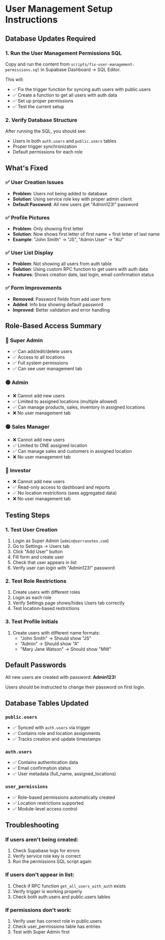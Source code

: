 # User Management Setup Instructions

## Database Updates Required

### 1. Run the User Management Permissions SQL
Copy and run the content from `scripts/fix-user-management-permissions.sql` in Supabase Dashboard → SQL Editor.

This will:
- ✅ Fix the trigger function for syncing auth users with public.users
- ✅ Create a function to get all users with auth data
- ✅ Set up proper permissions
- ✅ Test the current setup

### 2. Verify Database Structure
After running the SQL, you should see:
- Users in both `auth.users` and `public.users` tables
- Proper trigger synchronization
- Default permissions for each role

## What's Fixed

### ✅ **User Creation Issues**
- **Problem**: Users not being added to database
- **Solution**: Using service role key with proper admin client
- **Default Password**: All new users get "Admin123!" password

### ✅ **Profile Pictures**
- **Problem**: Only showing first letter
- **Solution**: Now shows first letter of first name + first letter of last name
- **Example**: "John Smith" → "JS", "Admin User" → "AU"

### ✅ **User List Display**
- **Problem**: Not showing all users from auth table
- **Solution**: Using custom RPC function to get users with auth data
- **Features**: Shows creation date, last login, email confirmation status

### ✅ **Form Improvements**
- **Removed**: Password fields from add user form
- **Added**: Info box showing default password
- **Improved**: Better validation and error handling

## Role-Based Access Summary

### 🔴 **Super Admin**
- ✅ Can add/edit/delete users
- ✅ Access to all locations
- ✅ Full system permissions
- ✅ Can see user management tab

### 🟡 **Admin** 
- ❌ Cannot add new users
- ✅ Limited to assigned locations (multiple allowed)
- ✅ Can manage products, sales, inventory in assigned locations
- ❌ No user management tab

### 🟢 **Sales Manager**
- ❌ Cannot add new users  
- ✅ Limited to ONE assigned location
- ✅ Can manage sales and customers in assigned location
- ❌ No user management tab

### 🔵 **Investor**
- ❌ Cannot add new users
- ✅ Read-only access to dashboard and reports
- ✅ No location restrictions (sees aggregated data)
- ❌ No user management tab

## Testing Steps

### 1. Test User Creation
1. Login as Super Admin (`admin@serranotex.com`)
2. Go to Settings → Users tab
3. Click "Add User" button
4. Fill form and create user
5. Check that user appears in list
6. Verify user can login with "Admin123!" password

### 2. Test Role Restrictions
1. Create users with different roles
2. Login as each role
3. Verify Settings page shows/hides Users tab correctly
4. Test location-based restrictions

### 3. Test Profile Initials
1. Create users with different name formats:
   - "John Smith" → Should show "JS"
   - "Admin" → Should show "A"
   - "Mary Jane Watson" → Should show "MW"

## Default Passwords

All new users are created with password: **Admin123!**

Users should be instructed to change their password on first login.

## Database Tables Updated

### `public.users`
- ✅ Synced with `auth.users` via trigger
- ✅ Contains role and location assignments
- ✅ Tracks creation and update timestamps

### `auth.users` 
- ✅ Contains authentication data
- ✅ Email confirmation status
- ✅ User metadata (full_name, assigned_locations)

### `user_permissions`
- ✅ Role-based permissions automatically created
- ✅ Location restrictions supported
- ✅ Module-level access control

## Troubleshooting

### If users aren't being created:
1. Check Supabase logs for errors
2. Verify service role key is correct
3. Run the permissions SQL script again

### If users don't appear in list:
1. Check if RPC function `get_all_users_with_auth` exists
2. Verify trigger is working properly
3. Check both auth.users and public.users tables

### If permissions don't work:
1. Verify user has correct role in public.users
2. Check user_permissions table has entries
3. Test with Super Admin first